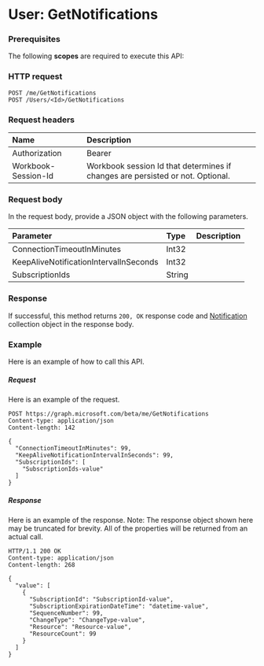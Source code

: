 # User: GetNotifications


### Prerequisites
The following **scopes** are required to execute this API: 
### HTTP request
<!-- { "blockType": "ignored" } -->
```http
POST /me/GetNotifications
POST /Users/<Id>/GetNotifications

```
### Request headers
| Name       | Description|
|:---------------|:----------|
| Authorization  | Bearer <code>|
| Workbook-Session-Id  | Workbook session Id that determines if changes are persisted or not. Optional.|

### Request body
In the request body, provide a JSON object with the following parameters.

| Parameter	   | Type	|Description|
|:---------------|:--------|:----------|
|ConnectionTimeoutInMinutes|Int32||
|KeepAliveNotificationIntervalInSeconds|Int32||
|SubscriptionIds|String||

### Response
If successful, this method returns `200, OK` response code and [Notification](../resources/notification.md) collection object in the response body.

### Example
Here is an example of how to call this API.
##### Request
Here is an example of the request.
<!-- {
  "blockType": "request",
  "name": "user_getnotifications"
}-->
```http
POST https://graph.microsoft.com/beta/me/GetNotifications
Content-type: application/json
Content-length: 142

{
  "ConnectionTimeoutInMinutes": 99,
  "KeepAliveNotificationIntervalInSeconds": 99,
  "SubscriptionIds": [
    "SubscriptionIds-value"
  ]
}
```

##### Response
Here is an example of the response. Note: The response object shown here may be truncated for brevity. All of the properties will be returned from an actual call.
<!-- {
  "blockType": "response",
  "truncated": true,
  "@odata.type": "microsoft.graph.Notification",
  "isCollection": true
} -->
```http
HTTP/1.1 200 OK
Content-type: application/json
Content-length: 268

{
  "value": [
    {
      "SubscriptionId": "SubscriptionId-value",
      "SubscriptionExpirationDateTime": "datetime-value",
      "SequenceNumber": 99,
      "ChangeType": "ChangeType-value",
      "Resource": "Resource-value",
      "ResourceCount": 99
    }
  ]
}
```

<!-- uuid: 8fcb5dbc-d5aa-4681-8e31-b001d5168d79
2015-10-25 14:57:30 UTC -->
<!-- {
  "type": "#page.annotation",
  "description": "User: GetNotifications",
  "keywords": "",
  "section": "documentation",
  "tocPath": ""
}-->